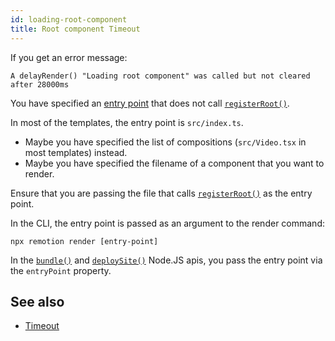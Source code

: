 ```yaml
---
id: loading-root-component
title: Root component Timeout
---
```


If you get an error message:

```
A delayRender() "Loading root component" was called but not cleared after 28000ms
```

You have specified an [entry point](/docs/terminology#entry-point) that does not call [`registerRoot()`](/docs/register-root).

In most of the templates, the entry point is `src/index.ts`.

- Maybe you have specified the list of compositions (`src/Video.tsx` in most templates) instead.
- Maybe you have specified the filename of a component that you want to render.

Ensure that you are passing the file that calls [`registerRoot()`](/docs/register-root) as the entry point.

In the CLI, the entry point is passed as an argument to the render command:

```
npx remotion render [entry-point]
```

In the [`bundle()`](/docs/bundle) and [`deploySite()`](/docs/lambda/deploysite) Node.JS apis, you pass the entry point via the `entryPoint` property.

## See also

- [Timeout](/docs/timeout)
